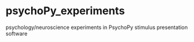 psychoPy_experiments
====================

psychology/neuroscience experiments in PsychoPy stimulus presentation software
